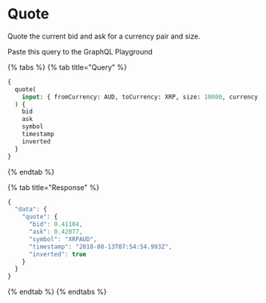 # Quote

Quote the current bid and ask for a currency pair and size.

Paste this query to the GraphQL Playground

{% tabs %}
{% tab title="Query" %}
```graphql
{
  quote(
    input: { fromCurrency: AUD, toCurrency: XRP, size: 10000, currency: AUD }
  ) {
    bid
    ask
    symbol
    timestamp
    inverted
  }
}
```
{% endtab %}

{% tab title="Response" %}
```javascript
{
  "data": {
    "quote": {
      "bid": 0.41104,
      "ask": 0.42077,
      "symbol": "XRPAUD",
      "timestamp": "2018-08-13T07:54:54.993Z",
      "inverted": true
    }
  }
}
```
{% endtab %}
{% endtabs %}

